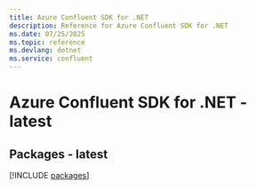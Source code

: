 ```yaml
---
title: Azure Confluent SDK for .NET
description: Reference for Azure Confluent SDK for .NET
ms.date: 07/25/2025
ms.topic: reference
ms.devlang: dotnet
ms.service: confluent
---
```

# Azure Confluent SDK for .NET - latest
## Packages - latest
[!INCLUDE [packages](confluent-index.md)]